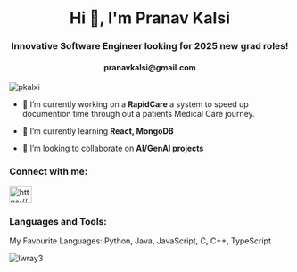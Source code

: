 <h1 align="center">Hi 👋, I'm Pranav Kalsi</h1>
<h3 align="center">Innovative Software Engineer looking for 2025 new grad roles!</h3>
<h4 align="center">pranavkalsi@gmail.com</h4>
<p align="left"> <img src="https://komarev.com/ghpvc/?username=pkalxi&label=Profile%20views&color=0e75b6&style=flat" alt="pkalxi" /> </p>

- 🔭 I’m currently working on a **RapidCare** a system to speed up documention time through out a patients Medical Care journey.

- 🌱 I’m currently learning **React, MongoDB**

- 👯 I’m looking to collaborate on **AI/GenAI projects**


<h3 align="left">Connect with me:</h3>
<p align="left">
<a href="https://www.linkedin.com/in/pranavkalsi/" target="blank"><img align="center" src="https://raw.githubusercontent.com/rahuldkjain/github-profile-readme-generator/master/src/images/icons/Social/linked-in-alt.svg" alt="https://www.linkedin.com/in/pranavkalsi/" height="30" width="40" /></a>

<h3 align="left">Languages and Tools:</h3>
<p align="left"> My Favourite Languages: Python, Java, JavaScript, C, C++, TypeScript </p>

<p><img align="center" src="https://github-readme-stats.vercel.app/api/top-langs?username=pkalxi&show_icons=true&locale=en&layout=compact" alt="lwray3" /></p>
